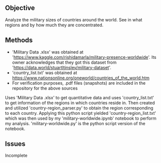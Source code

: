 ## Objective

Analyze the military sizes of countries around the world. See in what regions and by how much they are concentrated.

## Methods

* 'Military Data .xlsx' was obtained at 'https://www.kaggle.com/rishidamarla/military-presence-worldwide'. Its owner acknowledges that they got this dataset from 'https://data.world/stuartltinsley/military-dataset'.
* 'country_list.txt' was obtained at https://www.nationsonline.org/oneworld/countries_of_the_world.htm
* For verification purposes, .pdf files (snapshots) are included in the repository for the above sources

Uses 'Military Data .xlsx' to get quantitative data and uses 'country_list.txt'
to get information of the regions in which countries reside in. Then created and utilized 'country-region_parser.py' to obtain the region corresponding to each country. Applying this python script yielded 'country-region_list.txt' which was then used by my 'military-worldwide.ipynb' notebook to perform my analysis. 'military-worldwide.py' is the python script version of the notebook.

## Issues

Incomplete

